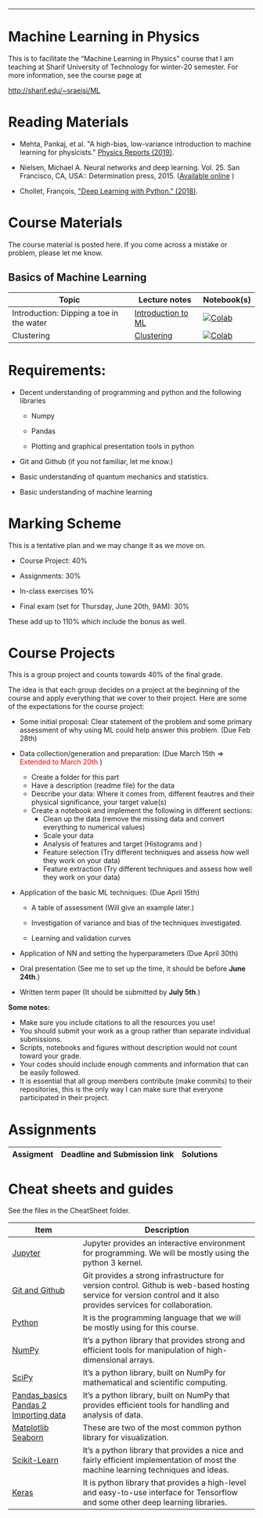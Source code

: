 ---
Machine Learning in Physics
===

This is to facilitate the “Machine Learning in Physics” course that I am
teaching at Sharif University of Technology for winter-20 semester. For more
information, see the course page at

<http://sharif.edu/~sraeisi/ML>



Reading Materials
=============
- Mehta, Pankaj, et al. "A high-bias, low-variance introduction to machine learning for physicists." [Physics Reports (2019)](https://www.sciencedirect.com/science/article/pii/S0370157319300766).

- Nielsen, Michael A. Neural networks and deep learning. Vol. 25. San Francisco, CA, USA:: Determination press, 2015. ([Available online](http://neuralnetworksanddeeplearning.com) )

- Chollet, François,  ["Deep Learning with Python." (2018)](http://bioserver.cpgei.ct.utfpr.edu.br/disciplinas/eeica/papers/Livros/%5BChollet%5D-Deep_Learning_with_Python.pdf).


Course Materials  
==================

The course material is posted here. If you come across a mistake or problem, please let me know. 


## Basics of Machine Learning

| Topic                                 |  Lecture notes                                                                                                                                                                                              | Notebook(s) |
|---------------------------------------|-------------------------------------------------------------------------------------------------------------------------------------------------------------------------------------------------------|-------------|
| Introduction: Dipping a toe in the water            | [Introduction to ML](Lec1/MLP_1_Introduction.pdf)  |     [![Colab](https://colab.research.google.com/assets/colab-badge.svg)](https://colab.research.google.com/github/sraeisi/Machine_Learning_Physics_Winter20/blob/master/Lec1/MLP_lec1_Basics_Regression.ipynb) |
| Clustering  |  [Clustering](Lec1/MLP_2_Clustering.pdf) | [![Colab](https://colab.research.google.com/assets/colab-badge.svg)](https://colab.research.google.com/github/sraeisi/Machine_Learning_Physics_Winter20/blob/master/Lec1/Clustering.ipynb) |


Requirements:
=============

-   Decent understanding of programming and python and the following
    libraries

    -   Numpy

    -   Pandas

    -   Plotting and graphical presentation tools in python

-   Git and Github (if you not familiar, let me know.)

-   Basic understanding of quantum mechanics and statistics.

-   Basic understanding of machine learning

Marking Scheme
==============

This is a tentative plan and we may change it as we move on.

-   Course Project: 40%

-   Assignments: 30%

-   In-class exercises 10%

-   Final exam (set for Thursday, June 20th, 9AM): 30% 

These add up to 110% which include the bonus as well.

Course Projects
===============

This is a group project and counts towards 40% of the final grade.

The idea is that each group decides on a project at the beginning of the course
and apply everything that we cover to their project. Here are some of the
expectations for the course project:

-   Some initial proposal: Clear statement of the problem and some primary
    assessment of why using ML could help answer this problem. (Due Feb 28th)

-   Data collection/generation and preparation: (Due March 15th => <span style="color:red">Extended to March 20th</span> )
    - Create a folder for this part
    - Have a description (readme file) for the data
    - Describe your data: Where it comes from, different feautres and their physical significance, your target value(s)
    - Create a notebook and implement the following in different sections:
        - Clean up the data (remove the missing data and convert everything to numerical values)
        - Scale your data
        - Analysis of features and target (Histograms and )
        - Feature selection (Try different techniques and assess how well they work on your data)
        - Feature extraction (Try different techniques and assess how well they work on your data)

-   Application of the basic ML techniques: (Due April 15th)

    -   A table of assessment (Will give an example later.)

    -   Investigation of variance and bias of the techniques investigated.

    -   Learning and validation curves

-    Application of NN and setting the hyperparameters (Due April 30th)

-   Oral presentation (See me to set up the time, it should be before **June 24th**.)

-   Written term paper (It should be submitted by **July 5th**.)

__Some notes:__
- Make sure you include citations to all the resources you use!
- You should submit your work as a group rather than separate individual submissions.
- Scripts, notebooks and figures without description would not count toward your grade.
- Your codes should include enough comments and information that can be easily followed.
- It is essential that all group members contribute (make commits) to their repositories, this is the only way I can make sure that everyone participated in their project. 



Assignments
==================

| Assigment  | Deadline and Submission link | Solutions |
|------------|------------------------------|-----------|


 


Cheat sheets and guides
=======================

See the files in the CheatSheet folder.

| Item                                  | Description                                                                                                                                                        |
|---------------------------------------|--------------------------------------------------------------------------------------------------------------------------------------------------------------------|
| [Jupyter](CheatSheets/Jupyter%20Notebook_CheatSheet.pdf)    | Jupyter provides an interactive environment for programming. We will be mostly using the python 3 kernel.                                                               |
| [Git and Github](CheatSheets/git-CheatSheet.pdf)                        | Git provides a strong infrastructure for version control. Github is web-based hosting service for version control and it also provides services for collaboration. |
| [Python](CheatSheets/Python_CheatSheet.pdf)                               | It is the programming language that we will be mostly using for this course.                                                                                       |
| [NumPy](CheatSheets/NumPy_Basics_CheatSheet.pdf  )                               | It’s a python library that provides strong and efficient tools for manipulation of high-dimensional arrays.                                                        |
| [SciPy](CheatSheets/SciPy_CheatSheet.pdf)                                 | It’s a python library, built on NumPy for mathematical and scientific computing.                                                                                   |
| [Pandas_basics Pandas 2](CheatSheets/Pandas_basics_CheatSheet.pdf ) <br> [Importing data](CheatSheets/Pandas_2_CheatSheet.pdf) | It’s a python library, built on NumPy that provides efficient tools for handling and analysis of data.                                                             |
| [Matplotlib](CheatSheets/Matplotlib_CheatSheet.pdf) <br> [Seaborn](CheatSheets/Seaborn_CheatSheet.pdf)                    | These are two of the most common python library for visualization.                                                                                                 |
| [Scikit-Learn](CheatSheets/Scikit-Learn_CheatSheet.pdf)                          | It’s a python library that provides a nice and fairly efficient implementation of most the machine learning techniques and ideas.                                  |
| [Keras](CheatSheets/Keras_CheatSheet.pdf)                                 | It is python library that provides a high-level and easy-to-use interface for Tensorflow and some other deep learning libraries.                                   |





